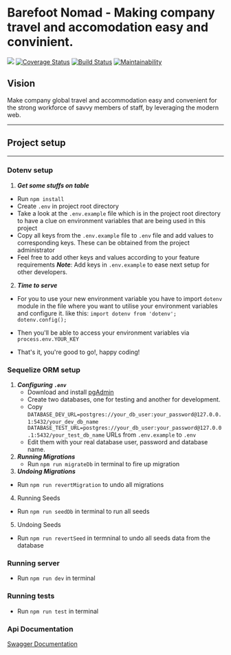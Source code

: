 Barefoot Nomad - Making company travel and accomodation easy and convinient.
=======
[![](https://img.shields.io/badge/Reviewed_by-Hound-a873d1.svg)](https://houndci.com)
[![Coverage Status](https://coveralls.io/repos/github/andela/octopus-bn-backend/badge.svg?branch=develop)](https://coveralls.io/github/andela/octopus-bn-backend?branch=develop)
[![Build Status](https://travis-ci.org/andela/octopus-bn-backend.svg?branch=develop)](https://travis-ci.org/andela/octopus-bn-backend)
[![Maintainability](https://api.codeclimate.com/v1/badges/a357c08fe45d5c492939/maintainability)](https://codeclimate.com/github/andela/octopus-bn-backend/maintainability)
## Vision
Make company global travel and accommodation easy and convenient for the strong workforce of savvy members of staff, by leveraging the modern web.

---
## Project setup
---
### Dotenv setup
 1. ***Get some stuffs on table***
  * Run ``` npm install ```
  * Create ``` .env ``` in project root directory
  * Take a look at the ``` .env.example ```  file which is in the project root directory to have a clue on environment variables that are being used in this project
  * Copy all keys from the ``` .env.example ```  file to ``` .env ``` file and add values to corresponding keys. These can be obtained from the project administrator
  * Feel free to add other keys and values according to your feature requirements
  ***Note***: Add keys in ``` .env.example ``` to ease next setup for other developers.

  2. ***Time to serve***
   * For you to use your new environment variable you have to import ``` dotenv ``` module in the file where you want to utilise your environment variables and configure it. like this: ```import dotenv from 'dotenv';
   dotenv.config();```

   * Then you'll be able to access your environment variables via ``` process.env.YOUR_KEY ```
   * That's it, you're good to go!, happy coding!
### Sequelize ORM setup
1. ***Configuring ```.env```***
   * Download and install [pgAdmin](https://www.postgresql.org/download/)
   * Create two databases, one for testing and another for development.
   * Copy ``` DATABASE_DEV_URL=postgres://your_db_user:your_password@127.0.0.1:5432/your_dev_db_name ``` 
          ``` DATABASE_TEST_URL=postgres://your_db_user:your_password@127.0.0.1:5432/your_test_db_name``` URLs
    from ```.env.example``` to ```.env```
   * Edit them with your real database user, password and database name.
2. ***Running Migrations***
   * Run ``` npm run migrateDb ``` in terminal to fire up migration
3. ***Undoing Migrations***
  * Run ``` npm run revertMigration ``` to undo all migrations
4. Running Seeds
 * Run ``` npm run seedDb ``` in terminal to run all seeds
5. Undoing Seeds
 * Run ``` npm run revertSeed ``` in termninal to undo all seeds data from the database

### Running server
   * Run `npm run dev` in terminal
### Running tests
   * Run `npm run test` in terminal

### Api Documentation
[Swagger Documentation](https://octopus-bn-backend-staging.herokuapp.com/api-docs)



